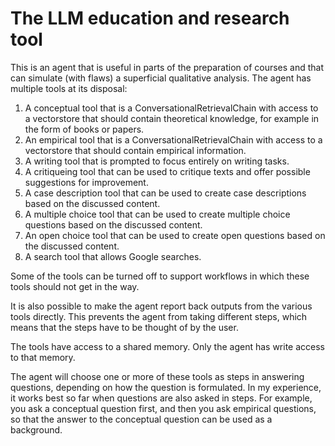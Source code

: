 # The LLM education and research tool

This is an agent that is useful in parts of the preparation of courses and that can simulate (with flaws) a superficial qualitative analysis. 
The agent has multiple tools at its disposal:
1. A conceptual tool that is a ConversationalRetrievalChain with access to a vectorstore that should contain theoretical knowledge, for example in the form of books or papers.
2. An empirical tool that is a ConversationalRetrievalChain with access to a vectorstore that should contain empirical information.
3. A writing tool that is prompted to focus entirely on writing tasks.
4. A critiqueing tool that can be used to critique texts and offer possible suggestions for improvement.
5. A case description tool that can be used to create case descriptions based on the discussed content.
6. A multiple choice tool that can be used to create multiple choice questions based on the discussed content.
7. An open choice tool that can be used to create open questions based on the discussed content.
8. A search tool that allows Google searches.

Some of the tools can be turned off to support workflows in which these tools should not get in the way.

It is also possible to make the agent report back outputs from the various tools directly.
This prevents the agent from taking different steps, which means that the steps have to be thought of by the user.

The tools have access to a shared memory. 
Only the agent has write access to that memory.

The agent will choose one or more of these tools as steps in answering questions, depending on how the question is formulated.
In my experience, it works best so far when questions are also asked in steps. 
For example, you ask a conceptual question first, and then you ask empirical questions, so that the answer to the conceptual question can be used as a background.
